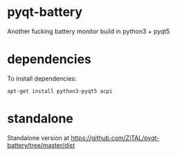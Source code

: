 # pyqt-battery #
Another fucking battery monitor build in python3 + pyqt5

# dependencies #
To install dependencies:
```
apt-get install python3-pyqt5 acpi
```

# standalone #

Standalone version at https://github.com/ZiTAL/pyqt-battery/tree/master/dist
